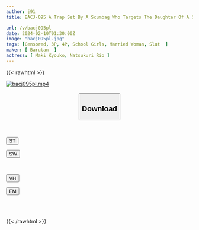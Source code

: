 ```yaml
---
author: j91
title: BACJ-095 A Trap Set By A Scumbag Who Targets The Daughter Of A Single Mother. A Sadistic Mother And Daughter Forced To Ejaculate Continuously Where Pleasure And Pain Intersect Endlessly

url: /v/bacj095pl
date: 2024-02-10T01:30:00Z
image: "bacj095pl.jpg"
tags: [Censored, 3P, 4P, School Girls, Married Woman, Slut	]
maker: [ Barutan  ]
actress: [ Maki Kyouko, Natsukuri Rio ]
---
```



{{< rawhtml >}}

<div class="video" data-videoid="1OZp7Ydd4YieZox">
    <a href="javascript:;">
        <img src="/v/bacj095pl/bacj095pl.jpg" width="WIDTH" height="HEIGHT" alt="bacj095pl.mp4" loading="lazy">
    </a>
</div>

<script type="text/javascript" src="https://j91.asia/asset/on-demand-st.js"></script>

<br>
  <link rel="stylesheet" href="https://j91.asia/asset/bs5.css">
  
  <center>
  <button class="btn btn-primary" type="button" data-bs-toggle="collapse" data-bs-target=".multi-collapse" aria-expanded="false" aria-controls="multiCollapseExample1 multiCollapseExample2"><h2>Download</h2></button></center>
</p>
<div class="row">
  <div class="col">
    <div class="collapse multi-collapse" id="multiCollapseExample1">
      <div class="card card-body">
	      	      <br>
<div class="buttons">  
<p><a href="https://streamtape.to/v/1OZp7Ydd4YieZox" target="_blank"><button class="btn-hover color-3"><i class="fa fa-download"></i> ST</button></a></p>
<p><a href="https://cdnwish.com/rv4gn1tmlejf" target="_blank"><button class="btn-hover color-2"><i class="fa fa-download"></i> SW</button></a></p></div>
    </div>
  </div>
</div>
  <div class="col">
    <div class="collapse multi-collapse" id="multiCollapseExample2">
      <div class="card card-body">
	      <br>
<div class="buttons">
<p><a href="javascript:;" target="_blank"><button class="btn-hover color-9"><i class="fa fa-download"></i> VH</button></a></p>
<p><a href="javascript:;"><button class="btn-hover color-8"><i class="fa fa-download"></i> FM</button></a></p></div>
<br><br>
      </div>
    </div>
  </div>
</div>

{{< /rawhtml >}}